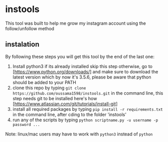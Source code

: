 # instools

This tool was built to help me grow my instagram account using the follow/unfollow method

## instalation

By following these steps you will get this tool by the end of the last one:

1. Install python3 if its already installed skip this step otherwise, go to [https://www.python.org/downloads/] and make sure to download the latest version which by now it's 3.5.6, please be aware that python should be added to your PATH
2. clone this repo by typing `git clone https://github.com/oussama1598/instools.git` in the command line, this step needs git to be installed here's how [https://www.atlassian.com/git/tutorials/install-git]
3. install all required packages by typing `pip install -r requirements.txt` in the command line, after cding to the folder 'instools'
4. run any of the scripts by typing `python scriptname.py -u username -p password ...`

Note: linux/mac users may have to work with `python3` instead of `python`